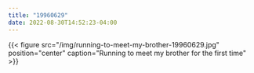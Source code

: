 ```yaml
---
title: "19960629"
date: 2022-08-30T14:52:23-04:00
---
```


{{< figure src="/img/running-to-meet-my-brother-19960629.jpg" position="center" caption="Running to meet my brother for the first time" >}}

